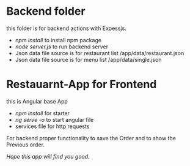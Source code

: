 # Backend folder
this folder is for backend actions with Expessjs.
-  *npm install* to install npm package
-  *node server.js* to run backend server
-  Json data file source is for restaurant list /app/data/restaurant.json
-  Json data file source is for menu list /app/data/single.json
  
# Restauarnt-App for Frontend
this is Angular base App 
- *npm install* for starter
- *ng serve -o* to start angular file
- services file for http requests


For backend proper functionality to save the Order and to show the Previous order.

*Hope this app will find you good.*
